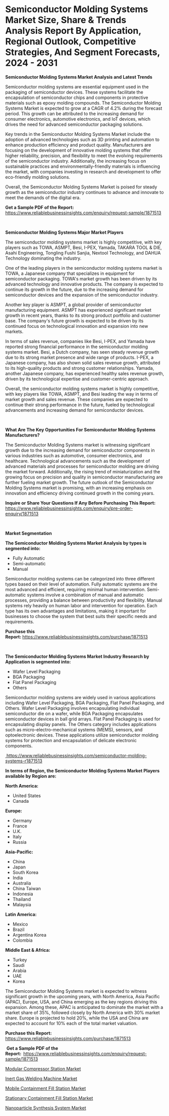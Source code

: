 <p><h1>Semiconductor Molding Systems Market Size, Share & Trends Analysis Report By Application, Regional Outlook, Competitive Strategies, And Segment Forecasts, 2024 - 2031</h1></p><p><strong>Semiconductor Molding Systems Market Analysis and Latest Trends</strong></p>
<p><p>Semiconductor molding systems are essential equipment used in the packaging of semiconductor devices. These systems facilitate the encapsulation of semiconductor chips and components in protective materials such as epoxy molding compounds. The Semiconductor Molding Systems Market is expected to grow at a CAGR of 4.2% during the forecast period. This growth can be attributed to the increasing demand for consumer electronics, automotive electronics, and IoT devices, which drives the need for advanced semiconductor packaging solutions. </p><p>Key trends in the Semiconductor Molding Systems Market include the adoption of advanced technologies such as 3D printing and automation to enhance production efficiency and product quality. Manufacturers are focusing on the development of innovative molding systems that offer higher reliability, precision, and flexibility to meet the evolving requirements of the semiconductor industry. Additionally, the increasing focus on sustainable practices and environmentally-friendly materials is influencing the market, with companies investing in research and development to offer eco-friendly molding solutions.</p><p>Overall, the Semiconductor Molding Systems Market is poised for steady growth as the semiconductor industry continues to advance and innovate to meet the demands of the digital era.</p></p>
<p><strong>Get a Sample PDF of the Report:&nbsp;</strong> <a href="https://www.reliablebusinessinsights.com/enquiry/request-sample/1871513">https://www.reliablebusinessinsights.com/enquiry/request-sample/1871513</a></p>
<p>&nbsp;</p>
<p><strong>Semiconductor Molding Systems Major Market Players</strong></p>
<p><p>The semiconductor molding systems market is highly competitive, with key players such as TOWA, ASMPT, Besi, I-PEX, Yamada, TAKARA TOOL & DIE, Asahi Engineering, Tongling Fushi Sanjia, Nextool Technology, and DAHUA Technology dominating the industry.</p><p>One of the leading players in the semiconductor molding systems market is TOWA, a Japanese company that specializes in equipment for semiconductor packaging. TOWA's market growth has been driven by its advanced technology and innovative products. The company is expected to continue its growth in the future, due to the increasing demand for semiconductor devices and the expansion of the semiconductor industry.</p><p>Another key player is ASMPT, a global provider of semiconductor manufacturing equipment. ASMPT has experienced significant market growth in recent years, thanks to its strong product portfolio and customer base. The company's future growth is expected to be driven by its continued focus on technological innovation and expansion into new markets.</p><p>In terms of sales revenue, companies like Besi, I-PEX, and Yamada have reported strong financial performance in the semiconductor molding systems market. Besi, a Dutch company, has seen steady revenue growth due to its strong market presence and wide range of products. I-PEX, a Japanese company, has also shown solid sales revenue growth, attributed to its high-quality products and strong customer relationships. Yamada, another Japanese company, has experienced healthy sales revenue growth, driven by its technological expertise and customer-centric approach.</p><p>Overall, the semiconductor molding systems market is highly competitive, with key players like TOWA, ASMPT, and Besi leading the way in terms of market growth and sales revenue. These companies are expected to continue their strong performance in the future, fueled by technological advancements and increasing demand for semiconductor devices.</p></p>
<p>&nbsp;</p>
<p><strong>What Are The Key Opportunities For Semiconductor Molding Systems Manufacturers?</strong></p>
<p><p>The Semiconductor Molding Systems market is witnessing significant growth due to the increasing demand for semiconductor components in various industries such as automotive, consumer electronics, and healthcare. Technological advancements such as the development of advanced materials and processes for semiconductor molding are driving the market forward. Additionally, the rising trend of miniaturization and the growing focus on precision and quality in semiconductor manufacturing are further fueling market growth. The future outlook of the Semiconductor Molding Systems market is promising, with an increasing emphasis on innovation and efficiency driving continued growth in the coming years.</p></p>
<p><strong>Inquire or Share Your Questions If Any Before Purchasing This Report:</strong> <a href="https://www.reliablebusinessinsights.com/enquiry/pre-order-enquiry/1871513">https://www.reliablebusinessinsights.com/enquiry/pre-order-enquiry/1871513</a></p>
<p>&nbsp;</p>
<p><strong>Market Segmentation</strong></p>
<p><strong>The Semiconductor Molding Systems Market Analysis by types is segmented into:</strong></p>
<p><ul><li>Fully Automatic</li><li>Semi-automatic</li><li>Manual</li></ul></p>
<p><p>Semiconductor molding systems can be categorized into three different types based on their level of automation. Fully automatic systems are the most advanced and efficient, requiring minimal human intervention. Semi-automatic systems involve a combination of manual and automatic processes, providing a balance between productivity and flexibility. Manual systems rely heavily on human labor and intervention for operation. Each type has its own advantages and limitations, making it important for businesses to choose the system that best suits their specific needs and requirements.</p></p>
<p><strong>Purchase this Report:&nbsp;</strong><a href="https://www.reliablebusinessinsights.com/purchase/1871513">https://www.reliablebusinessinsights.com/purchase/1871513</a></p>
<p>&nbsp;</p>
<p><strong>The Semiconductor Molding Systems Market Industry Research by Application is segmented into:</strong></p>
<p><ul><li>Wafer Level Packaging</li><li>BGA Packaging</li><li>Flat Panel Packaging</li><li>Others</li></ul></p>
<p><p>Semiconductor molding systems are widely used in various applications including Wafer Level Packaging, BGA Packaging, Flat Panel Packaging, and Others. Wafer Level Packaging involves encapsulating individual semiconductor die on a wafer, while BGA Packaging encapsulates semiconductor devices in ball grid arrays. Flat Panel Packaging is used for encapsulating display panels. The Others category includes applications such as micro-electro-mechanical systems (MEMS), sensors, and optoelectronic devices. These applications utilize semiconductor molding systems for protection and encapsulation of delicate electronic components.</p></p>
<p><a href="https://www.reliablebusinessinsights.com/semiconductor-molding-systems-r1871513">&nbsp;https://www.reliablebusinessinsights.com/semiconductor-molding-systems-r1871513</a></p>
<p><strong>In terms of Region, the Semiconductor Molding Systems Market Players available by Region are:</strong></p>
<p>
    <p> <strong> North America: </strong>
        <ul>
            <li>United States</li>
            <li>Canada</li>
        </ul>
        </p> 
    <p> <strong> Europe: </strong>
        <ul>
            <li>Germany</li>
            <li>France</li>
            <li>U.K.</li>
            <li>Italy</li>
            <li>Russia</li>
        </ul>
        </p> 
    <p> <strong> Asia-Pacific: </strong>
        <ul>
            <li>China</li>
            <li>Japan</li>
            <li>South Korea</li>
            <li>India</li>
            <li>Australia</li>
            <li>China Taiwan</li>
            <li>Indonesia</li>
            <li>Thailand</li>
            <li>Malaysia</li>
        </ul>
        </p> 
    <p> <strong> Latin America: </strong>
        <ul>
            <li>Mexico</li>
            <li>Brazil</li>
            <li>Argentina Korea</li>
            <li>Colombia</li>
        </ul>
        </p> 
    <p> <strong> Middle East & Africa: </strong>
        <ul>
            <li>Turkey</li>
            <li>Saudi</li>
            <li>Arabia</li>
            <li>UAE</li>
            <li>Korea</li>
        </ul>
    </p>
    </p>
<p><p>The Semiconductor Molding Systems market is expected to witness significant growth in the upcoming years, with North America, Asia Pacific (APAC), Europe, USA, and China emerging as the key regions driving this expansion. Among these, APAC is anticipated to dominate the market with a market share of 35%, followed closely by North America with 30% market share. Europe is projected to hold 20%, while the USA and China are expected to account for 10% each of the total market valuation.</p></p>
<p><strong>Purchase this Report: </strong><a href="https://www.reliablebusinessinsights.com/purchase/1871513">https://www.reliablebusinessinsights.com/purchase/1871513</a></p>
<p>&nbsp;<strong>Get a Sample PDF of the Report:&nbsp;&nbsp;</strong><a href="https://www.reliablebusinessinsights.com/enquiry/request-sample/1871513">https://www.reliablebusinessinsights.com/enquiry/request-sample/1871513</a></p>
<p><strong></strong></p>
<p><p><a href="https://github.com/gdfhhhj/Market-Research-Report-List-6/blob/main/modular-compressor-station-market.md">Modular Compressor Station Market</a></p><p><a href="https://github.com/RichRobinson5/Market-Research-Report-List-6/blob/main/inert-gas-welding-machine-market.md">Inert Gas Welding Machine Market</a></p><p><a href="https://github.com/julyju69/Market-Research-Report-List-4/blob/main/mobile-containment-fill-station-market.md">Mobile Containment Fill Station Market</a></p><p><a href="https://github.com/nathandecarvalho/Market-Research-Report-List-4/blob/main/stationary-containment-fill-station-market.md">Stationary Containment Fill Station Market</a></p><p><a href="https://github.com/mandarincruisesvn/Market-Research-Report-List-1/blob/main/nanoparticle-synthesis-system-market.md">Nanoparticle Synthesis System Market</a></p></p>